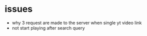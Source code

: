 
# issues

- why  3 request are made to the server when single yt video link
- not start playing after search query

